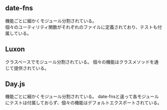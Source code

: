 ## date-fns

機能ごとに細かくモジュール分割されている。  
個々のユーティリティ関数がそれぞれのファイルに定義されており、テストも付属している。

## Luxon

クラスベースでモジュール分割されている。
個々の機能はクラスメソッドを通じて提供されている。


## Day.js

機能ごとに細かくモジュール分割されている。
date-fnsと違って各モジュールにテストは付属しておらず、個々の機能はデフォルトエクスポートされている。